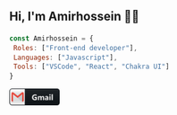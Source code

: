 <div>
  <h2>Hi, I'm Amirhossein 🐱‍👤</h2>
</div>

```javascript
const Amirhossein = {
 Roles: ["Front-end developer"],
 Languages: ["Javascript"],
 Tools: ["VSCode", "React", "Chakra UI"]
}
```

<div>
<a href="mailto:amirmanshadi.code@gmail.com"><img src="https://raw.githubusercontent.com/MikeCodesDotNET/ColoredBadges/master/svg/social/gmail.svg" alt="gmail" width="90"></a>
